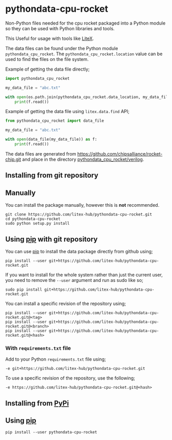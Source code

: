 # pythondata-cpu-rocket

Non-Python  files needed for the cpu rocket packaged
into a Python module so they can be used with Python libraries and tools.

This Useful for usage with tools like
[LiteX](https://github.com/enjoy-digital/litex.git).

The data files can be found under the Python module `pythondata_cpu_rocket`. The
`pythondata_cpu_rocket.location` value can be used to find the files on the file system.

Example of getting the data file directly;
```python
import pythondata_cpu_rocket

my_data_file = "abc.txt"

with open(os.path.join(pythondata_cpu_rocket.data_location, my_data_file)) as f:
    print(f.read())
```

Example of getting the data file using `litex.data.find` API;
```python
from pythondata_cpu_rocket import data_file

my_data_file = "abc.txt"

with open(data_file(my_data_file)) as f:
    print(f.read())
```



The data files are generated from https://github.com/chipsalliance/rocket-chip.git and place in the directory
[pythondata_cpu_rocket/verilog](pythondata_cpu_rocket/verilog).


## Installing from git repository

## Manually

You can install the package manually, however this is **not** recommended.

```
git clone https://github.com/litex-hub/pythondata-cpu-rocket.git
cd pythondata-cpu-rocket
sudo python setup.py install
```

## Using [pip](https://pip.pypa.io/) with git repository

You can use [pip](https://pip.pypa.io/) to install the data package directly
from github using;

```
pip install --user git+https://github.com/litex-hub/pythondata-cpu-rocket.git
```

If you want to install for the whole system rather than just the current user,
you need to remove the `--user` argument and run as sudo like so;

```
sudo pip install git+https://github.com/litex-hub/pythondata-cpu-rocket.git
```

You can install a specific revision of the repository using;
```
pip install --user git+https://github.com/litex-hub/pythondata-cpu-rocket.git@<tag>
pip install --user git+https://github.com/litex-hub/pythondata-cpu-rocket.git@<branch>
pip install --user git+https://github.com/litex-hub/pythondata-cpu-rocket.git@<hash>
```

### With `requirements.txt` file

Add to your Python `requirements.txt` file using;
```
-e git+https://github.com/litex-hub/pythondata-cpu-rocket.git
```

To use a specific revision of the repository, use the following;
```
-e https://github.com/litex-hub/pythondata-cpu-rocket.git@<hash>
```

## Installing from [PyPi](https://pypi.org/project/pythondata-cpu-rocket/)

## Using [pip](https://pip.pypa.io/)

```
pip install --user pythondata-cpu-rocket
```
